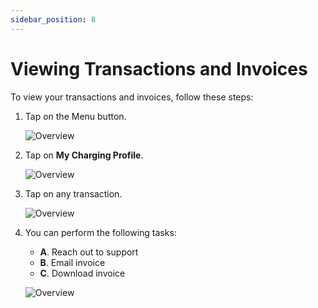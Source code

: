 ```yaml
---
sidebar_position: 8
---
```

# Viewing Transactions and Invoices

To view your transactions and invoices, follow these steps:

1. Tap on the Menu button.

	![Overview](img/Menu.png)

2. Tap on **My Charging Profile**.

	![Overview](img/MenuTransactions.png)

2. Tap on any transaction.

	![Overview](img/Charge2.jpg)

3. You can perform the following tasks:
	- **A**. Reach out to support
	- **B**. Email invoice
	- **C**. Download invoice

	![Overview](img/Charge3.jpg)

